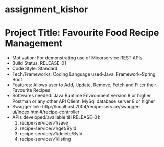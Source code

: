 # assignment_kishor
# Project Title: Favourite Food Recipe Management
* Motivation: For demonstrating use of Micorservice REST APIs
* Build Status: RELEASE-01
* Code Style: Standard
* Tech/Frameworks: Coding Language used-Java, Framework-Spring Boot
* Features: Allows user to Add, Update, Remove, Fetch and Filter their Favourite Recipes
* Softwares needed: Java Runtime Environment version 8 or higher, Postman or any other API Client, MySql database server 8 or higher
* Swagger link: http://localhost:7004/recipe-service/swagger-ui/index.html#/recipe-controller
* APIs developed/available till RELEASE-01: 
  1. recipe-service/v1/save
  2. recipe-service/v1/get/ById
  3. recipe-service/v1/delete/ById
  4. recipe-service/v1/listing

